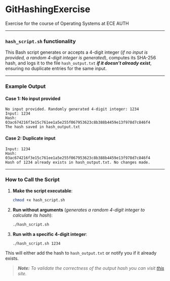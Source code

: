 # GitHashingExercise
Exercise for the course of Operating Systems at ECE AUTH

---

### `hash_script.sh` functionality

This Bash script generates or accepts a 4-digit integer (*if no input is provided, a random 4-digit integer is generated*), computes its SHA-256 hash, and logs it to the file `hash_output.txt` ***if it doesn’t already exist***, ensuring no duplicate entries for the same input.

---

### Example Output

#### Case 1: No input provided
```
No input provided. Randomly generated 4-digit integer: 1234
Input: 1234
Hash:  03ac674216f3e15c761ee1a5e255f067953623c8b388b4459e13f978d7c846f4
The hash saved in hash_output.txt
```

#### Case 2: Duplicate input
```
Input: 1234
Hash:  03ac674216f3e15c761ee1a5e255f067953623c8b388b4459e13f978d7c846f4
Hash of 1234 already exists in hash_output.txt. No changes made.
```

---

### How to Call the Script

1. **Make the script executable**:
   ```bash
   chmod +x hash_script.sh
   ```

2. **Run without arguments** (*generates a random 4-digit integer to calculate its hash*):
   ```bash
   ./hash_script.sh
   ```

3. **Run with a specific 4-digit integer**:
   ```bash
   ./hash_script.sh 1234
   ```

This will either add the hash to `hash_output.txt` or notify you if it already exists.

> ***Note:*** *To validate the correctness of the output hash you can visit [this](https://www.lambdatest.com/free-online-tools/sha256-hash-calculator) site.*

